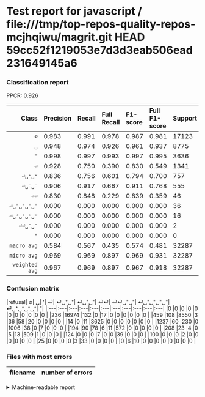 # Test report for javascript / file:///tmp/top-repos-quality-repos-mcjhqiwu/magrit.git HEAD 59cc52f1219053e7d3d3eab506ead231649145a6

### Classification report

PPCR: 0.926

| Class | Precision | Recall | Full Recall | F1-score | Full F1-score | Support | Full Support | PPCR |
|------:|:----------|:-------|:------------|:---------|:---------|:--------|:-------------|:-----|
| `∅` | 0.983| 0.991| 0.978| 0.987| 0.981| 17123| 17359| 0.986 |
| `␣` | 0.948| 0.974| 0.926| 0.961| 0.937| 8775| 9234| 0.950 |
| `'` | 0.998| 0.997| 0.993| 0.997| 0.995| 3636| 3650| 0.996 |
| `⏎` | 0.928| 0.750| 0.390| 0.830| 0.549| 1341| 2578| 0.520 |
| `⏎␣⁺␣⁺` | 0.836| 0.756| 0.601| 0.794| 0.700| 757| 951| 0.796 |
| `⏎␣⁻␣⁻` | 0.906| 0.917| 0.667| 0.911| 0.768| 555| 763| 0.727 |
| `⏎⏎` | 0.830| 0.848| 0.229| 0.839| 0.359| 46| 170| 0.271 |
| `⏎␣⁻␣⁻␣⁻␣⁻` | 0.000| 0.000| 0.000| 0.000| 0.000| 36| 61| 0.590 |
| `⏎␣⁺␣⁺␣⁺␣⁺` | 0.000| 0.000| 0.000| 0.000| 0.000| 16| 16| 1.000 |
| `⏎⏎␣⁻␣⁻` | 0.000| 0.000| 0.000| 0.000| 0.000| 2| 102| 0.020 |
| `"` | 0.000| 0.000| 0.000| 0.000| 0.000| 0| 0| 0.000 |
| `macro avg` | 0.584| 0.567| 0.435| 0.574| 0.481| 32287| 34884| 0.926 |
| `micro avg` | 0.969| 0.969| 0.897| 0.969| 0.931| 32287| 34884| 0.926 |
| `weighted avg` | 0.967| 0.969| 0.897| 0.967| 0.918| 32287| 34884| 0.926 |

### Confusion matrix

|refusal|  ∅| ␣| '| ⏎| ⏎␣⁺␣⁺| ⏎␣⁻␣⁻| ⏎⏎| ⏎⏎␣⁻␣⁻| ⏎␣⁻␣⁻␣⁻␣⁻| ⏎␣⁺␣⁺␣⁺␣⁺| "| 
|:---|:---|:---|:---|:---|:---|:---|:---|:---|:---|:---|
|0 |0 |0 |0 |0 |0 |0 |0 |0 |0 |0 |
|236 |16974 |132 |0 |17 |0 |0 |0 |0 |0 |0 |
|459 |108 |8550 |3 |36 |58 |20 |0 |0 |0 |0 |
|14 |0 |11 |3625 |0 |0 |0 |0 |0 |0 |0 |
|1237 |60 |230 |0 |1006 |38 |0 |7 |0 |0 |0 |
|194 |90 |78 |6 |11 |572 |0 |0 |0 |0 |0 |
|208 |23 |4 |0 |5 |13 |509 |1 |0 |0 |0 |
|124 |0 |0 |0 |7 |0 |0 |39 |0 |0 |0 |
|100 |0 |0 |0 |2 |0 |0 |0 |0 |0 |0 |
|25 |0 |0 |0 |0 |3 |33 |0 |0 |0 |0 |
|0 |6 |10 |0 |0 |0 |0 |0 |0 |0 |0 |

### Files with most errors

| filename | number of errors|
|:----:|:-----|

<details>
    <summary>Machine-readable report</summary>
```json
{
  "cl_report": {"\"": {"f1-score": 0.0, "precision": 0.0, "recall": 0.0, "support": 0}, "\u0027": {"f1-score": 0.9972489683631363, "precision": 0.9975233902036323, "recall": 0.996974697469747, "support": 3636}, "macro avg": {"f1-score": 0.5744950987649194, "precision": 0.5844634897807612, "recall": 0.5666705295086002, "support": 32287}, "micro avg": {"f1-score": 0.9686561154644284, "precision": 0.9686561154644284, "recall": 0.9686561154644284, "support": 32287}, "weighted avg": {"f1-score": 0.9670923188592618, "precision": 0.9665206885164994, "recall": 0.9686561154644284, "support": 32287}, "\u2205": {"f1-score": 0.9873196835737552, "precision": 0.9833729216152018, "recall": 0.991298253810664, "support": 17123}, "\u23ce": {"f1-score": 0.8296907216494844, "precision": 0.9280442804428044, "recall": 0.750186428038777, "support": 1341}, "\u23ce\u23ce": {"f1-score": 0.8387096774193549, "precision": 0.8297872340425532, "recall": 0.8478260869565217, "support": 46}, "\u23ce\u23ce\u2423\u207b\u2423\u207b": {"f1-score": 0.0, "precision": 0.0, "recall": 0.0, "support": 2}, "\u23ce\u2423\u207a\u2423\u207a": {"f1-score": 0.7938931297709924, "precision": 0.8362573099415205, "recall": 0.7556142668428005, "support": 757}, "\u23ce\u2423\u207a\u2423\u207a\u2423\u207a\u2423\u207a": {"f1-score": 0.0, "precision": 0.0, "recall": 0.0, "support": 16}, "\u23ce\u2423\u207b\u2423\u207b": {"f1-score": 0.9113697403760072, "precision": 0.905693950177936, "recall": 0.9171171171171171, "support": 555}, "\u23ce\u2423\u207b\u2423\u207b\u2423\u207b\u2423\u207b": {"f1-score": 0.0, "precision": 0.0, "recall": 0.0, "support": 36}, "\u2423": {"f1-score": 0.9612141652613828, "precision": 0.9484193011647255, "recall": 0.9743589743589743, "support": 8775}},
  "cl_report_full": {"\"": {"f1-score": 0.0, "precision": 0.0, "recall": 0.0, "support": 0}, "\u0027": {"f1-score": 0.9953322350356946, "precision": 0.9975233902036323, "recall": 0.9931506849315068, "support": 3650}, "macro avg": {"f1-score": 0.4808935235978247, "precision": 0.5844634897807612, "recall": 0.43501003022702034, "support": 34884}, "micro avg": {"f1-score": 0.931205430915127, "precision": 0.9686561154644284, "recall": 0.8965428276573787, "support": 34884}, "weighted avg": {"f1-score": 0.9183800104871465, "precision": 0.9600080815854134, "recall": 0.8965428276573787, "support": 34884}, "\u2205": {"f1-score": 0.9805892547660311, "precision": 0.9833729216152018, "recall": 0.9778213030704533, "support": 17359}, "\u23ce": {"f1-score": 0.5494265428727472, "precision": 0.9280442804428044, "recall": 0.39022498060512023, "support": 2578}, "\u23ce\u23ce": {"f1-score": 0.3594470046082949, "precision": 0.8297872340425532, "recall": 0.22941176470588234, "support": 170}, "\u23ce\u23ce\u2423\u207b\u2423\u207b": {"f1-score": 0.0, "precision": 0.0, "recall": 0.0, "support": 102}, "\u23ce\u2423\u207a\u2423\u207a": {"f1-score": 0.6996941896024464, "precision": 0.8362573099415205, "recall": 0.601472134595163, "support": 951}, "\u23ce\u2423\u207a\u2423\u207a\u2423\u207a\u2423\u207a": {"f1-score": 0.0, "precision": 0.0, "recall": 0.0, "support": 16}, "\u23ce\u2423\u207b\u2423\u207b": {"f1-score": 0.7683018867924529, "precision": 0.905693950177936, "recall": 0.6671035386631717, "support": 763}, "\u23ce\u2423\u207b\u2423\u207b\u2423\u207b\u2423\u207b": {"f1-score": 0.0, "precision": 0.0, "recall": 0.0, "support": 61}, "\u2423": {"f1-score": 0.9370376458984053, "precision": 0.9484193011647255, "recall": 0.9259259259259259, "support": 9234}},
  "ppcr": 0.9255532622405688
}
```
</details>
